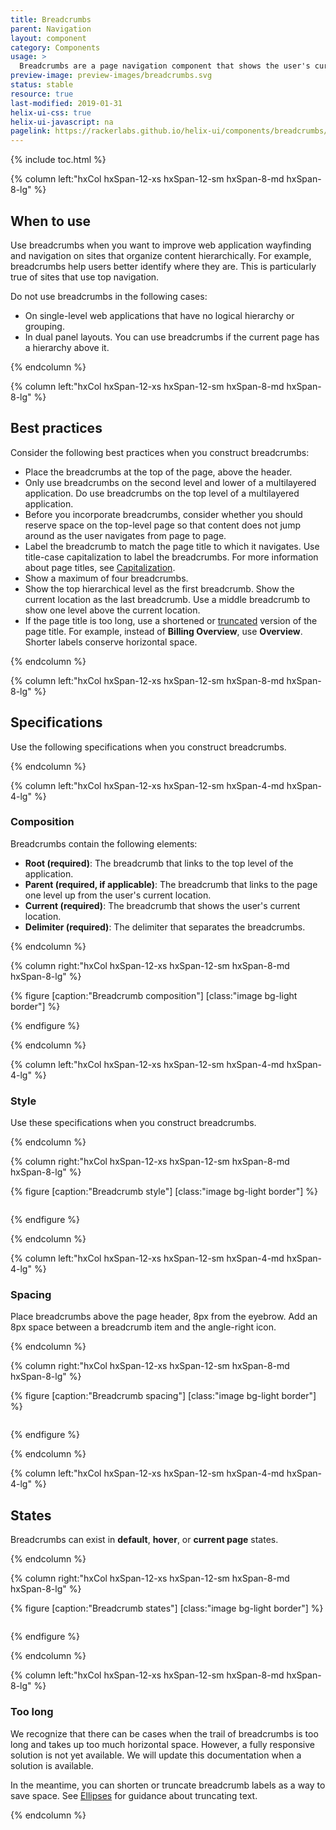```yaml
---
title: Breadcrumbs
parent: Navigation
layout: component
category: Components
usage: >
  Breadcrumbs are a page navigation component that shows the user's current location within a web application. Breadcrumbs help with wayfinding and provide an easy way for the user to navigate to pages located up the application hierarchy.
preview-image: preview-images/breadcrumbs.svg
status: stable
resource: true
last-modified: 2019-01-31
helix-ui-css: true
helix-ui-javascript: na
pagelink: https://rackerlabs.github.io/helix-ui/components/breadcrumbs/
---
```


{% include toc.html %}

<section class="static-section" markdown="1">

<div class="hxRow"  markdown="1">

{% column left:"hxCol hxSpan-12-xs hxSpan-12-sm hxSpan-8-md hxSpan-8-lg" %}

## When to use

Use breadcrumbs when you want to improve web application wayfinding and navigation on sites that organize content hierarchically. For example, breadcrumbs help users better identify where they are. This is particularly true of sites that use top navigation.

Do not use breadcrumbs in the following cases:

- On single-level web applications that have no logical hierarchy or grouping.
- In dual panel layouts. You can use breadcrumbs if the current page has a hierarchy above it.

{% endcolumn %}

</div>

</section>

<section class="static-section" markdown="1">

<div class="hxRow"  markdown="1">

{% column left:"hxCol hxSpan-12-xs hxSpan-12-sm hxSpan-8-md hxSpan-8-lg" %}

## Best practices

Consider the following best practices when you construct breadcrumbs:

- Place the breadcrumbs at the top of the page, above the header.
- Only use breadcrumbs on the second level and lower of a multilayered application. Do use breadcrumbs on the top level of a multilayered application.
- Before you incorporate breadcrumbs, consider whether you should reserve space on the top-level page so that content does not jump around as the user navigates from page to page.
- Label the breadcrumb to match the page title to which it navigates. Use title-case capitalization to label the breadcrumbs. For more information about page titles, see [Capitalization]({{site.baseurl}}\style\capitalization.html#title-style-capitalization).
- Show a maximum of four breadcrumbs.
- Show the top hierarchical level as the first breadcrumb. Show the current location as the last breadcrumb. Use a middle breadcrumb to show one level above the current location.
- If the page title is too long, use a shortened or [truncated]({{site.baseurl}}/style/punctuation.html#ellipses) version of the page title. For example, instead of **Billing Overview**, use **Overview**. Shorter labels conserve horizontal space.

{% endcolumn %}

</div>

</section>

<section class="static-section" markdown="1">

<div class="hxRow"  markdown="1">

{% column left:"hxCol hxSpan-12-xs hxSpan-12-sm hxSpan-8-md hxSpan-8-lg" %}

## Specifications

Use the following specifications when you construct breadcrumbs.

{% endcolumn %}

</div>

</section>

<section class="static-section" markdown="1">

<div class="hxRow"  markdown="1">

{% column left:"hxCol hxSpan-12-xs hxSpan-12-sm hxSpan-4-md hxSpan-4-lg" %}

### Composition

Breadcrumbs contain the following elements:

- **Root (required)**: The breadcrumb that links to the top level of the application.
- **Parent (required, if applicable)**: The breadcrumb that links to the page one level up from the user's current location.
- **Current (required)**: The breadcrumb that shows the user's current location.
- **Delimiter (required)**: The delimiter that separates the breadcrumbs.

{% endcolumn %}

{% column right:"hxCol hxSpan-12-xs hxSpan-12-sm hxSpan-8-md hxSpan-8-lg" %}

{% figure [caption:"Breadcrumb composition"] [class:"image bg-light border"] %}
<embed src="{{site.baseurl}}/assets/images/components/navigation/breadcrumbs/breadcrumbs-composition.png" width="318"/>

{% endfigure %}

{% endcolumn %}

</div>

</section>

<section class="static-section" markdown="1">

<div class="hxRow"  markdown="1">

{% column left:"hxCol hxSpan-12-xs hxSpan-12-sm hxSpan-4-md hxSpan-4-lg" %}

### Style

Use these specifications when you construct breadcrumbs.

{% endcolumn %}

{% column right:"hxCol hxSpan-12-xs hxSpan-12-sm hxSpan-8-md hxSpan-8-lg" %}

{% figure [caption:"Breadcrumb style"] [class:"image bg-light border"] %}

<embed src="{{site.baseurl}}/assets/images/components/navigation/breadcrumbs/breadcrumbs-style.png" width="386"/>

{% endfigure %}

{% endcolumn %}

</div>

</section>

<section class="static-section" markdown="1">

<div class="hxRow"  markdown="1">

{% column left:"hxCol hxSpan-12-xs hxSpan-12-sm hxSpan-4-md hxSpan-4-lg" %}

### Spacing

Place breadcrumbs above the page header, 8px from the eyebrow. Add an 8px space between a breadcrumb item and the angle-right icon.

{% endcolumn %}

{% column right:"hxCol hxSpan-12-xs hxSpan-12-sm hxSpan-8-md hxSpan-8-lg" %}

{% figure [caption:"Breadcrumb spacing"] [class:"image bg-light border"] %}

<embed src="{{site.baseurl}}/assets/images/components/navigation/breadcrumbs/breadcrumbs-spacing.png" width="641"/>

{% endfigure %}

{% endcolumn %}

</div>

</section>

<section class="static-section" markdown="1">

<div class="hxRow"  markdown="1">

{% column left:"hxCol hxSpan-12-xs hxSpan-12-sm hxSpan-4-md hxSpan-4-lg" %}

## States

Breadcrumbs can exist in **default**, **hover**, or **current page** states.

{% endcolumn %}

{% column right:"hxCol hxSpan-12-xs hxSpan-12-sm hxSpan-8-md hxSpan-8-lg" %}

{% figure [caption:"Breadcrumb states"] [class:"image bg-light border"] %}

<embed src="{{site.baseurl}}/assets/images/components/navigation/breadcrumbs/breadcrumbs-states.png" width="304"/>

{% endfigure %}

{% endcolumn %}

</div>

</section>

<section class="static-section" markdown="1">

<div class="hxRow"  markdown="1">

{% column left:"hxCol hxSpan-12-xs hxSpan-12-sm hxSpan-8-md hxSpan-8-lg" %}

### Too long

We recognize that there can be cases when the trail of breadcrumbs is too long and takes up too much horizontal space. However, a fully responsive solution is not yet available. We will update this documentation when a solution is available.

In the meantime, you can shorten or truncate breadcrumb labels as a way to save space. See [Ellipses]({{site.baseurl}}/style/punctuation.html#ellipses) for guidance about truncating text.

{% endcolumn %}

</div>

</section>
